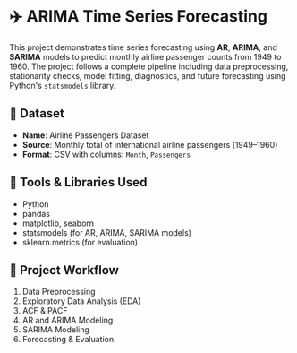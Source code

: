 # ✈️ ARIMA Time Series Forecasting

This project demonstrates time series forecasting using **AR**, **ARIMA**, and **SARIMA** models to predict monthly airline passenger counts from 1949 to 1960. The project follows a complete pipeline including data preprocessing, stationarity checks, model fitting, diagnostics, and future forecasting using Python's `statsmodels` library.

## 📁 Dataset

- **Name**: Airline Passengers Dataset
- **Source**: Monthly total of international airline passengers (1949–1960)
- **Format**: CSV with columns: `Month`, `Passengers`


## 🧰 Tools & Libraries Used

- Python
- pandas
- matplotlib, seaborn
- statsmodels (for AR, ARIMA, SARIMA models)
- sklearn.metrics (for evaluation)


## 🚦 Project Workflow
 1. Data Preprocessing
 2. Exploratory Data Analysis (EDA)
 3. ACF & PACF
 4. AR and ARIMA Modeling
 5. SARIMA Modeling
 6. Forecasting & Evaluation
